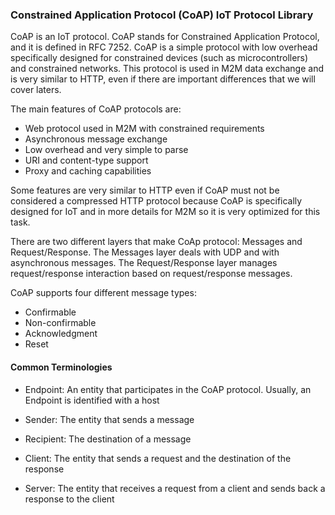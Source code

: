 ### Constrained Application Protocol (CoAP) IoT Protocol Library

CoAP is an IoT protocol. CoAP stands for Constrained Application Protocol, and it is defined in RFC 7252. CoAP is a simple protocol with low overhead specifically designed for constrained devices (such as microcontrollers) and constrained networks. This protocol is used in M2M data exchange and is very similar to HTTP, even if there are important differences that we will cover laters.

The main features of CoAP protocols are:

- Web protocol used in M2M with constrained requirements
- Asynchronous message exchange
- Low overhead and very simple to parse
- URI and content-type support
- Proxy and caching capabilities

Some features are very similar to HTTP even if CoAP must not be considered a compressed HTTP protocol because CoAP is specifically designed for IoT and in more details for M2M so it is very optimized for this task.


There are two different layers that make CoAp protocol: Messages and Request/Response. The Messages layer deals with UDP and with asynchronous messages. The Request/Response layer manages request/response interaction based on request/response messages.

CoAP supports four different message types:

- Confirmable
- Non-confirmable
- Acknowledgment
- Reset

#### Common Terminologies

- Endpoint: An entity that participates in the CoAP protocol. Usually, an Endpoint is identified with a host

- Sender: The entity that sends a message

- Recipient: The destination of a message

- Client: The entity that sends a request and the destination of the response

- Server: The entity that receives a request from a client and sends back a response to the client